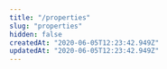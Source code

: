 ```yaml
---
title: "/properties"
slug: "properties"
hidden: false
createdAt: "2020-06-05T12:23:42.949Z"
updatedAt: "2020-06-05T12:23:42.949Z"
---
```

